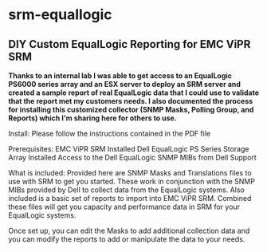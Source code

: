# srm-equallogic
<H2>DIY Custom EqualLogic Reporting for EMC ViPR SRM</H2>

<p><b>Thanks to an internal lab I was able to get access to an EqualLogic PS6000 series array and an ESX server to deploy an SRM server and created a sample report of real EqualLogic data that I could use to validate that the report met my customers needs.  I also documented the process for installing this customized collector (SNMP Masks, Polling Group, and Reports) which I'm sharing here for others to use.</b></p>

Install:
  Please follow the instructions contained in the PDF file

Prerequisites:
  EMC ViPR SRM Installed
  Dell EqualLogic PS Series Storage Array Installed
  Access to the Dell EqualLogic SNMP MIBs from Dell Support

What is included:
  Provided here are SNMP Masks and Translations files to use with SRM to get you started.  These work in conjunction with the SNMP MIBs provided by Dell to collect data from the EqualLogic systems.  Also included is a basic set of reports to import into EMC ViPR SRM.  Combined these files will get you capacity and performance data in SRM for your EqualLogic systems.  
  
  Once set up, you can edit the Masks to add additional collection data and you can modify the reports to add or manipulate the data to your needs.

